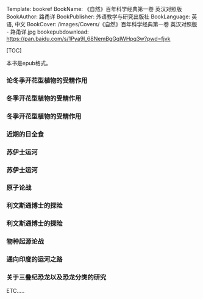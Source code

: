 Template: bookref
BookName: 《自然》百年科学经典第一卷 英汉对照版
BookAuthor: 路甬详
BookPublisher: 外语教学与研究出版社
BookLanguage: 英语, 中文
BookCover: /images/Covers/《自然》百年科学经典第一卷 英汉对照版 - 路甬详.jpg
bookepubdownload: https://pan.baidu.com/s/1Pya9I_68NemBgGqlWHpq3w?pwd=fjvk 


[TOC]

本书是epub格式。


### 论冬季开花型植物的受精作用

### 冬季开花型植物的受精作用

### 冬季开花型植物的受精作用

### 近期的日全食

### 苏伊士运河

### 苏伊士运河

### 原子论战

### 利文斯通博士的探险

### 利文斯通博士的探险

### 物种起源论战

### 通向印度的运河之路

### 关于三叠纪恐龙以及恐龙分类的研究

ETC.....
